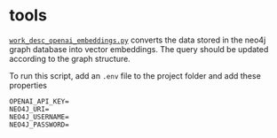 # tools


[`work_desc_openai_embeddings.py`](https://github.com/merveyvz/tools/blob/main/work_desc_openai_embeddings.py) converts the data stored in the neo4j graph database into vector embeddings. The query should be updated according to the graph structure.

To run this script, add an `.env` file to the project folder and add these properties
```
OPENAI_API_KEY=
NEO4J_URI=
NEO4J_USERNAME=
NEO4J_PASSWORD=
```

